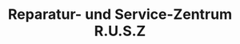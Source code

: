 ---
title: "Reparatur- und Service-Zentrum R.U.S.Z"
url: /wien/reparatur-und-service-zentrum-r-u-s-z/
shop: Allgemein
---